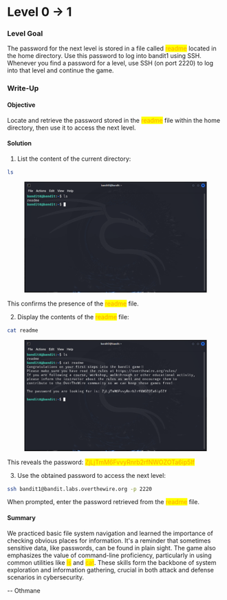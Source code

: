 # Level 0 → 1

### Level Goal

The password for the next level is stored in a file called <mark style="color:orange;">readme</mark> located in the home directory. Use this password to log into bandit1 using SSH. Whenever you find a password for a level, use SSH (on port 2220) to log into that level and continue the game.



### Write-Up

#### Objective

Locate and retrieve the password stored in the <mark style="color:orange;">readme</mark> file within the home directory, then use it to access the next level.



#### Solution

1. List the content of the current directory:

```sh
ls
```

<figure><img src="../../../.gitbook/assets/image (1) (1).png" alt="ls"><figcaption></figcaption></figure>

This confirms the presence of the <mark style="color:orange;">readme</mark> file.

2. Display the contents of the <mark style="color:orange;">readme</mark> file:

```sh
cat readme
```

<figure><img src="../../../.gitbook/assets/image (2) (1).png" alt="cat readme"><figcaption></figcaption></figure>

This reveals the password: <mark style="color:orange;">ZjLjTmM6FvvyRnrb2rfNWOZOTa6ip5If</mark>

3. Use the obtained password to access the next level:

```sh
ssh bandit1@bandit.labs.overthewire.org -p 2220
```

When prompted, enter the password retrieved from the <mark style="color:orange;">readme</mark> file.



#### Summary

We practiced basic file system navigation and learned the importance of checking obvious places for information. It's a reminder that sometimes sensitive data, like passwords, can be found in plain sight. The game also emphasizes the value of command-line proficiency, particularly in using common utilities like <mark style="color:orange;">ls</mark> and <mark style="color:orange;">cat</mark>. These skills form the backbone of system exploration and information gathering, crucial in both attack and defense scenarios in cybersecurity.



\-- Othmane



